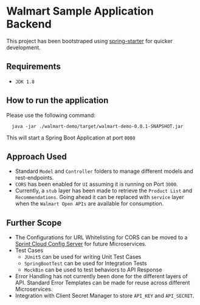 # Walmart Sample Application Backend

This project has been bootstraped using [spring-starter](https://start.spring.io/) for quicker development.

## Requirements

- `JDK 1.8`

## How to run the application

Please use the following command:

``` shell
  java -jar ./walmart-demo/target/walmart-demo-0.0.1-SNAPSHOT.jar
```

This will start a Spring Boot Application at port `8080`

## Approach Used

- Standard `Model` and `Controller` folders to manage different models and rest-endpoints.
- `CORS` has been enabled for `UI` assuming it is running on Port `3000`.
- Currently, a `stub` layer has been made to retrieve the `Product List` and `Recommendations`. Going ahead it can be replaced with `service` layer when the  `Walmart Open APIs` are available for consumption.

## Further Scope
- The Configurations for URL Whitelisting for CORS can be moved to a [Sprint Cloud Config Server](https://cloud.spring.io/spring-cloud-config/reference/html/) for future Microservices. 
- Test Cases
  - `JUnit5` can be used for writing Unit Test Cases
  -  `SpringBootTest` can be used for Integration Tests
  -  `MockBin` can be used to test behaviors to API Response
- Error Handling has not currently been done for the different layers of API. Standard Error Templates can be made for reuse across different Microservices.
- Integration with Client Secret Manager to store `API_KEY` and `API_SECRET`.